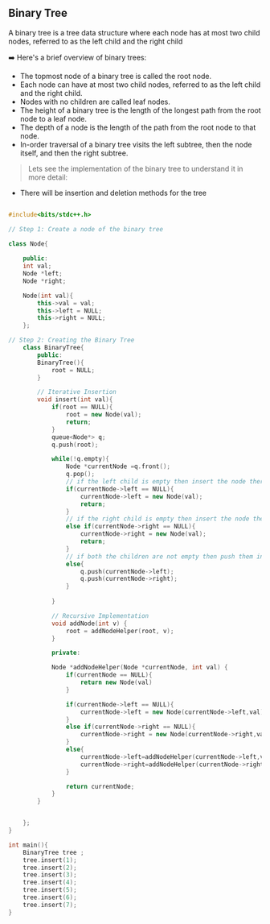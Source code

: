 ## Binary Tree

A binary tree is a tree data structure where each node has at most two child nodes, referred to as the left child and the right child

➡️ Here's a brief overview of binary trees:

* The topmost node of a binary tree is called the root node.
* Each node can have at most two child nodes, referred to as the left child and the right child.
* Nodes with no children are called leaf nodes.
* The height of a binary tree is the length of the longest path from the root node to a leaf node.
* The depth of a node is the length of the path from the root node to that node.
* In-order traversal of a binary tree visits the left subtree, then the node itself, and then the right subtree.

> Lets see the implementation of the binary tree to understand it in more detail:
  * There will be insertion and deletion methods for the tree

```cpp

#include<bits/stdc++.h>

// Step 1: Create a node of the binary tree 

class Node{
    
    public:
    int val;
    Node *left;
    Node *right;

    Node(int val){
        this->val = val;
        this->left = NULL;
        this->right = NULL;
    };

// Step 2: Creating the Binary Tree
    class BinaryTree{
        public:
        BinaryTree(){
            root = NULL;
        }

        // Iterative Insertion
        void insert(int val){
            if(root == NULL){
                root = new Node(val);
                return;
            }
            queue<Node*> q;
            q.push(root);

            while(!q.empty){
                Node *currentNode =q.front();
                q.pop();
                // if the left child is empty then insert the node there
                if(currentNode->left == NULL){
                    currentNode->left = new Node(val);
                    return;
                }
                // if the right child is empty then insert the node there
                else if(currentNode->right == NULL){
                    currentNode->right = new Node(val);
                    return;
                }
                // if both the children are not empty then push them in the queue
                else{
                    q.push(currentNode->left);
                    q.push(currentNode->right);
                }
                    
            }

            // Recursive Implementation
            void addNode(int v) {
                root = addNodeHelper(root, v);
            }

            private:

            Node *addNodeHelper(Node *currentNode, int val) {
                if(currentNode == NULL){
                    return new Node(val)
                }

                if(currentNode->left == NULL){
                    currentNode->left = new Node(currentNode->left,val);
                }
                else if(currentNode->right == NULL){
                    currentNode->right = new Node(currentNode->right,val);
                }
                else{
                    currentNode->left=addNodeHelper(currentNode->left,val);
                    currentNode->right=addNodeHelper(currentNode->right,val);
                }

                return currentNode;
            }    
        }


    };
}

int main(){
    BinaryTree tree ;
    tree.insert(1);
    tree.insert(2);
    tree.insert(3);
    tree.insert(4);
    tree.insert(5);
    tree.insert(6);
    tree.insert(7);
}

```